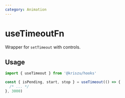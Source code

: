 ```yaml
---
category: Animation
---
```


# useTimeoutFn

Wrapper for `setTimeout` with controls.

## Usage

```js
import { useTimeout } from '@kriszu/hooks'

const { isPending, start, stop } = useTimeout(() => {
  /* ... */
}, 3000)
```
